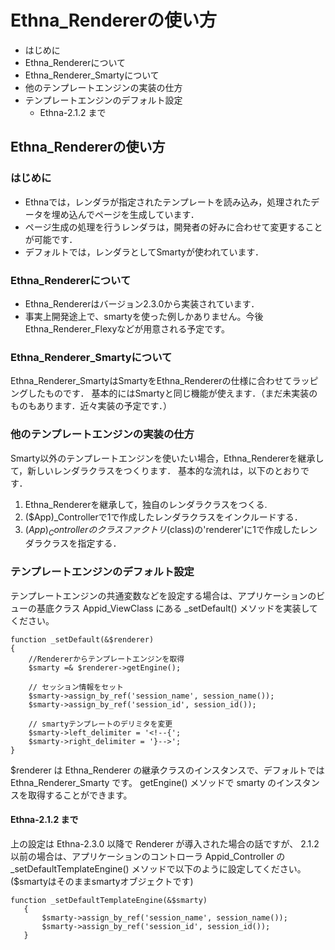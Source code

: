# Ethna_Rendererの使い方
  - はじめに 
  - Ethna_Rendererについて 
  - Ethna_Renderer_Smartyについて 
  - 他のテンプレートエンジンの実装の仕方 
  - テンプレートエンジンのデフォルト設定 
    - Ethna-2.1.2 まで 

## Ethna_Rendererの使い方

### はじめに

- Ethnaでは，レンダラが指定されたテンプレートを読み込み，処理されたデータを埋め込んでページを生成しています．
- ページ生成の処理を行うレンダラは，開発者の好みに合わせて変更することが可能です．
- デフォルトでは，レンダラとしてSmartyが使われています．

### Ethna_Rendererについて

- Ethna_Rendererはバージョン2.3.0から実装されています．
- 事実上開発途上で、smartyを使った例しかありません。今後Ethna_Renderer_Flexyなどが用意される予定です。

### Ethna_Renderer_Smartyについて

Ethna_Renderer_SmartyはSmartyをEthna_Rendererの仕様に合わせてラッピングしたものです． 基本的にはSmartyと同じ機能が使えます．（まだ未実装のものもあります．近々実装の予定です．）

### 他のテンプレートエンジンの実装の仕方

Smarty以外のテンプレートエンジンを使いたい場合，Ethna_Rendererを継承して，新しいレンダラクラスをつくります． 基本的な流れは，以下のとおりです．

1. Ethna_Rendererを継承して，独自のレンダラクラスをつくる.
2. ($App)_Controllerで1で作成したレンダラクラスをインクルードする．
3. ($App)_Controllerのクラスファクトリ($class)の'renderer'に1で作成したレンダラクラスを指定する．

### テンプレートエンジンのデフォルト設定

テンプレートエンジンの共通変数などを設定する場合は、アプリケーションのビューの基底クラス Appid_ViewClass にある _setDefault() メソッドを実装してください。

    function _setDefault(&$renderer)
    {
        //Rendererからテンプレートエンジンを取得
        $smarty =& $renderer->getEngine();
    
        // セッション情報をセット
        $smarty->assign_by_ref('session_name', session_name());
        $smarty->assign_by_ref('session_id', session_id());
    
        // smartyテンプレートのデリミタを変更
        $smarty->left_delimiter = '<!--{';
        $smarty->right_delimiter = '}-->';
    }

$renderer は Ethna_Renderer の継承クラスのインスタンスで、デフォルトでは Ethna_Renderer_Smarty です。 getEngine() メソッドで smarty のインスタンスを取得することができます。

#### Ethna-2.1.2 まで

上の設定は Ethna-2.3.0 以降で Renderer が導入された場合の話ですが、 2.1.2 以前の場合は、アプリケーションのコントローラ Appid_Controller の _setDefaultTemplateEngine() メソッドで以下のように設定してください。 ($smartyはそのままsmartyオブジェクトです)

    function _setDefaultTemplateEngine(&$smarty)
       {
           $smarty->assign_by_ref('session_name', session_name());
           $smarty->assign_by_ref('session_id', session_id());
       }

